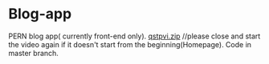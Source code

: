 # Blog-app
PERN blog app( currently front-end only).
[qstpvi.zip](https://github.com/sam5O5/Blog-app/files/9438482/qstpvi.zip)
//please close and start the video again if it doesn't start from the beginning(Homepage). 
Code in master branch.
